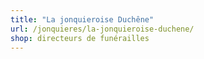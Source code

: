 ```yaml
---
title: "La jonquieroise Duchêne"
url: /jonquieres/la-jonquieroise-duchene/
shop: directeurs de funérailles
---
```

